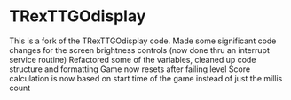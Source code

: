 # TRexTTGOdisplay

This is a fork of the TRexTTGOdisplay code.
Made some significant code changes for the screen brightness controls (now done thru an interrupt service routine)
Refactored some of the variables, cleaned up code structure and formatting
Game now resets after failing level
Score calculation is now based on start time of the game instead of just the millis count
